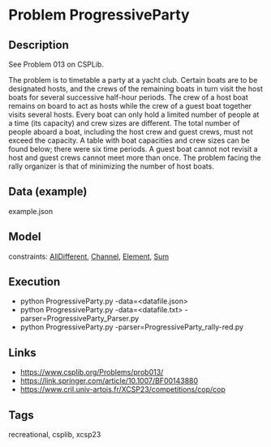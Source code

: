 # Problem ProgressiveParty
## Description
See Problem 013 on CSPLib.

The problem is to timetable a party at a yacht club.
Certain boats are to be designated hosts, and the crews of the remaining boats in turn visit the
host boats for several successive half-hour periods. The crew of a host boat remains on board
to act as hosts while the crew of a guest boat together visits several hosts. Every boat can only
hold a limited number of people at a time (its capacity) and crew sizes are different. The total
number of people aboard a boat, including the host crew and guest crews, must not exceed the
capacity. A table with boat capacities and crew sizes can be found below; there were six time
periods. A guest boat cannot not revisit a host and guest crews cannot meet more than once.
The problem facing the rally organizer is that of minimizing the number of host boats.

## Data (example)
  example.json

## Model
  constraints: [AllDifferent](http://pycsp.org/documentation/constraints/AllDifferent), [Channel](http://pycsp.org/documentation/constraints/Channel), [Element](http://pycsp.org/documentation/constraints/Element), [Sum](http://pycsp.org/documentation/constraints/Sum)

## Execution
  - python ProgressiveParty.py -data=<datafile.json>
  - python ProgressiveParty.py -data=<datafile.txt> -parser=ProgressiveParty_Parser.py
  - python ProgressiveParty.py -parser=ProgressiveParty_rally-red.py <number> <number>

## Links
  - https://www.csplib.org/Problems/prob013/
  - https://link.springer.com/article/10.1007/BF00143880
  - https://www.cril.univ-artois.fr/XCSP23/competitions/cop/cop

## Tags
  recreational, csplib, xcsp23
